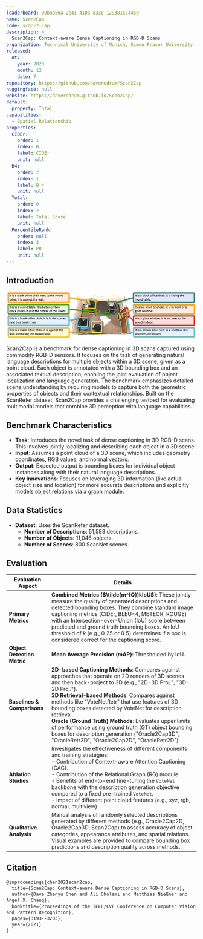 ```yaml
---
leaderboard: 09b4a56a-2e41-4103-a330-129381c24450
name: Scan2Cap
code: scan-2-cap
description: >
  Scan2Cap: Context-aware Dense Captioning in RGB-D Scans
organization: Technical University of Munich, Simon Fraser University
released:
  at:
    year: 2020
    month: 12
    date: 7
repository: https://github.com/daveredrum/Scan2Cap
huggingface: null
website: https://daveredrum.github.io/Scan2Cap/
default:
  property: Total
capabilities:
  - Spatial Relationship
properties:
  CIDEr:
    order: 1
    index: 0
    label: CIDEr
    unit: null
  B4:
    order: 2
    index: 1
    label: B-4
    unit: null
  Total:
    order: 0
    index: 2
    label: Total Score
    unit: null
  PercentileRank:
    order: null
    index: 3
    label: PR
    unit: null
---
```


## Introduction

![alt text](assets/1-1.png)

Scan2Cap is a benchmark for dense captioning in 3D scans captured using commodity RGB-D sensors. It focuses on the task of generating natural language descriptions for multiple objects within a 3D scene, given as a point cloud. Each object is annotated with a 3D bounding box and an associated textual description, enabling the joint evaluation of object localization and language generation. The benchmark emphasizes detailed scene understanding by requiring models to capture both the geometric properties of objects and their contextual relationships. Built on the ScanRefer dataset, Scan2Cap provides a challenging testbed for evaluating multimodal models that combine 3D perception with language capabilities.

## Benchmark Characteristics

- **Task**: Introduces the novel task of dense captioning in 3D RGB-D scans. This involves jointly localizing and describing each object in a 3D scene.
- **Input**: Assumes a point cloud of a 3D scene, which includes geometry coordinates, RGB values, and normal vectors.
- **Output**: Expected output is bounding boxes for individual object instances along with their natural language descriptions.
- **Key Innovations**: Focuses on leveraging 3D information (like actual object size and location) for more accurate descriptions and explicitly models object relations via a graph module.

## Data Statistics

- **Dataset**: Uses the ScanRefer dataset.
  - **Number of Descriptions**: 51,583 descriptions.
  - **Number of Objects**: 11,046 objects.
  - **Number of Scenes**: 800 ScanNet scenes.

## Evaluation

| Evaluation Aspect           | Details                                                                                                                                                                                                                                                                                                                                                                                                                                                                                                                                                                |
| --------------------------- | ---------------------------------------------------------------------------------------------------------------------------------------------------------------------------------------------------------------------------------------------------------------------------------------------------------------------------------------------------------------------------------------------------------------------------------------------------------------------------------------------------------------------------------------------------------------------- |
| **Primary Metrics**         | **Combined Metrics ($\tilde{m^{Q}}kIoU$)**: These jointly measure the quality of generated descriptions and detected bounding boxes. They combine standard image captioning metrics (CiDEr, BLEU-4, METEOR, ROUGE) with an Intersection-over-Union (IoU) score between predicted and ground truth bounding boxes. An IoU threshold of _k_ (e.g., 0.25 or 0.5) determines if a box is considered correct for the captioning score.                                                                                                                                      |
| **Object Detection Metric** | **Mean Average Precision (mAP)**: Thresholded by IoU.                                                                                                                                                                                                                                                                                                                                                                                                                                                                                                                  |
| **Baselines & Comparisons** | **2D-based Captioning Methods**: Compares against approaches that operate on 2D renders of 3D scenes and then back-project to 3D (e.g., "2D-3D Proj.", "3D-2D Proj."). <br> **3D Retrieval-based Methods**: Compares against methods like "VoteNetRetr" that use features of 3D bounding boxes detected by VoteNet for description retrieval. <br> **Oracle (Ground Truth) Methods**: Evaluates upper limits of performance using ground truth (GT) object bounding boxes for description generation ("Oracle2Cap3D", "OracleRetr3D", "Oracle2Cap2D", "OracleRetr2D"). |
| **Ablation Studies**        | Investigates the effectiveness of different components and training strategies: <br> - Contribution of Context-aware Attention Captioning (CAC). <br> - Contribution of the Relational Graph (RG) module. <br> - Benefits of end-to-end fine-tuning the `VoteNet` backbone with the description generation objective compared to a fixed pre-trained `VoteNet`. <br> - Impact of different point cloud features (e.g., xyz, rgb, normal, multiview).                                                                                                                   |
| **Qualitative Analysis**    | Manual analysis of randomly selected descriptions generated by different methods (e.g., Oracle2Cap2D, Oracle2Cap3D, Scan2Cap) to assess accuracy of object categories, appearance attributes, and spatial relations. Visual examples are provided to compare bounding box predictions and description quality across methods.                                                                                                                                                                                                                                          |

## Citation

```
@inproceedings{chen2021scan2cap,
  title={Scan2Cap: Context-aware Dense Captioning in RGB-D Scans},
  author={Dave Zhenyu Chen and Ali Gholami and Matthias Nießner and Angel X. Chang},
  booktitle={Proceedings of the IEEE/CVF Conference on Computer Vision and Pattern Recognition},
  pages={3193--3203},
  year={2021}
}

```

